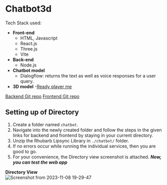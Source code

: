 # Chatbot3d
Tech Stack used:
- **Front-end**
  - HTML, Javascript
  - React.js
  - Three.js
  - Vite
- **Back-end**
  - Node.js
- **Chatbot model**
  - Dialogflow: returns the text as well as voice responses for a user query.
- **3D model**
  -[Ready player me](https://readyplayer.me/)

[Backend Git repo](https://github.com/Aditya16828/chatbot3d-backend.git)
[Frontend Git repo](https://github.com/Aditya16828/chatbot3d-frontend.git)

## Setting up of Directory
1. Create a folder named `chatbot`.
2. Navigate into the newly created folder and follow the steps in the given links for backend and frontend by staying in your current directory.
3. Unzip the Rhubarb Lipsync Library in `./chatbot/` folder.
4. If no errors occur while running the individual services, then you are good to go.
5. For your convenience, the Directory view screenshot is attached.
***Now, you can test the web app***

**Directory View**  
![Screenshot from 2023-11-08 19-29-47](https://github.com/Aditya16828/chatbot3d/assets/73335791/32b93b2b-33eb-4720-8898-9c922146f1af)

